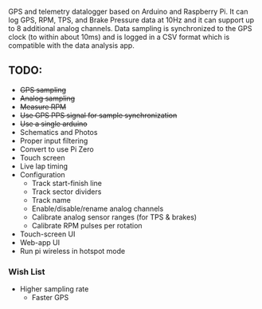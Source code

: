 GPS and telemetry datalogger based on Arduino and Raspberry Pi.  It
can log GPS, RPM, TPS, and Brake Pressure data at 10Hz and it can
support up to 8 additional analog channels. Data sampling is
synchronized to the GPS clock (to within about 10ms) and is logged in
a CSV format which is compatible with the data analysis app.


## TODO:

- ~~GPS sampling~~
- ~~Analog sampling~~
- ~~Measure RPM~~
- ~~Use GPS PPS signal for sample synchronization~~
- ~~Use a single arduino~~
- Schematics and Photos
- Proper input filtering
- Convert to use Pi Zero
- Touch screen
- Live lap timing
- Configuration
  - Track start-finish line
  - Track sector dividers
  - Track name
  - Enable/disable/rename analog channels
  - Calibrate analog sensor ranges (for TPS & brakes)
  - Calibrate RPM pulses per rotation
- Touch-screen UI
- Web-app UI
- Run pi wireless in hotspot mode

### Wish List
- Higher sampling rate
  - Faster GPS
